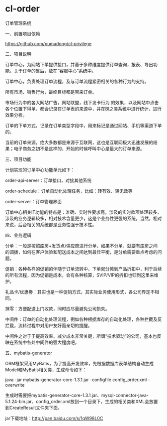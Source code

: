 cl-order
==================

订单管理系统


一、前置项目依赖

https://github.com/pumadong/cl-privilege

二、项目说明

订单中心，为网站下单提供接口，并基于多种维度提供订单查询，报表、导出功能。关于订单的售后，放在“客服中心”系统中。

订单中心，负责处理订单流程，及与订单流程紧密相关的各种行为的支持。

所有市场、销售行为，最终目标都是带来订单。

市场行为中的各大网站广告，网站联盟，线下发卡行为 的效果，以及网站中点击各个位置下得单，都会记录在订单表的来源中，并在BI之类系统中进行统计，进行效果分析。

订单的下单方式，记录在订单类型字段中，用来标记是通过网站、手机等渠道下单的。

当前的订单来源，绝大多数都是来源于互联网，这也是互联网极大迅速发展的结果；电子商务之初不是这样的，开始的时候呼叫中心是最大的订单来源。

三、项目功能

计划实现的订单中心功能单元如下：

order-api-server：订单接口，对接其他系统

order-schedule：订单自动化处理任务，比如：转有效、转无效等

order-server：订单管理界面

订单中心相关IT功能的特点是：准确、实时性要求高，涉及的实时款项处理较多，涉及的业务逻辑较多，相对技术含量更少，这是个业务性更强的系统，当然，相对来说，后台相关的系统都是业务性强于技术性。

四、业务逻辑

分单：一般是按照库房+发货点/供应商进行分单，如果不分单，就要有库房之间的调拨，如何在客户体验和配送成本之间达到最佳平衡，是分单需要重点考虑的问题。

促销：各种各样的促销的伴随于订单流转中，下单就分摊到产品折扣中，利于后续的所有流程，因为促销是成本，会有各种核算，SVIP/VIP的折扣也归到这里来维护。

礼品卡/优惠劵：其实也是一种促销方式，其实际业务使用形式，各公司界定不相同。

抹零：方便配送上门收款，同时应尽量避免公司损失。

中间件：订单的自动化处理流程，例如各种根据库存的自动化处理，各种拦截及反拦截，流转过程中对用户友好而亲切的提醒。

中间件之对于于提高效率、减少成本非常关键，所谓“技术驱动”的公司，基本也反映在系统中各处中间件的强大程度吧。

五、mybatis-generator

ORM框架采用MyBatis，为了提高开发效率，先根据数据库表单结构自动生成Model和MyBatis相关类，生成命令如下：

java -jar mybatis-generator-core-1.3.1.jar -configfile config_order.xml -overwrite

生成时需要把mybatis-generator-core-1.3.1.jar、mysql-connector-java-5.1.24-bin.jar、config_order.xml放到一个目录下，生成的相关类和XML会放置到CreateResult文件夹下面。

jar下载地址：http://pan.baidu.com/s/1qW98L0C